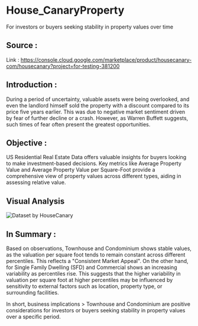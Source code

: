 # House_CanaryProperty
For investors or buyers seeking stability in property values over time

## Source : 
Link : https://console.cloud.google.com/marketplace/product/housecanary-com/housecanary?project=for-testing-381200

## Introduction :
During a period of uncertainty, valuable assets were being overlooked, and even the landlord himself sold the property with a discount compared to its price five years earlier. This was due to negative market sentiment driven by fear of further decline or a crash. However, as Warren Buffett suggests, such times of fear often present the greatest opportunities.

## Objective : 
US Residential Real Estate Data offers valuable insights for buyers looking to make investment-based decisions. Key metrics like Average Property Value and Average Property Value per Square-Foot provide a comprehensive view of property values across different types, aiding in assessing relative value.

## Visual Analysis 
![Dataset by HouseCanary](https://github.com/GITA-2112/House_CanaryProperty/assets/135007275/24345d2d-992c-420d-ad61-e11df2090afe)

## In Summary :
Based on observations, Townhouse and Condominium shows stable values, as the valuation per square foot tends to remain constant across different percentiles. This reflects a "Consistent Market Appeal". On the other hand, for Single Family Dwelling (SFD) and Commercial shows an increasing variability as percentiles rise. This suggests that the higher variability in valuation per square foot at higher percentiles may be influenced by sensitivity to external factors such as location, property type, or surrounding facilities. 

In short, business implications > Townhouse and Condominium are positive considerations for investors or buyers seeking stability in property values over a specific period.
